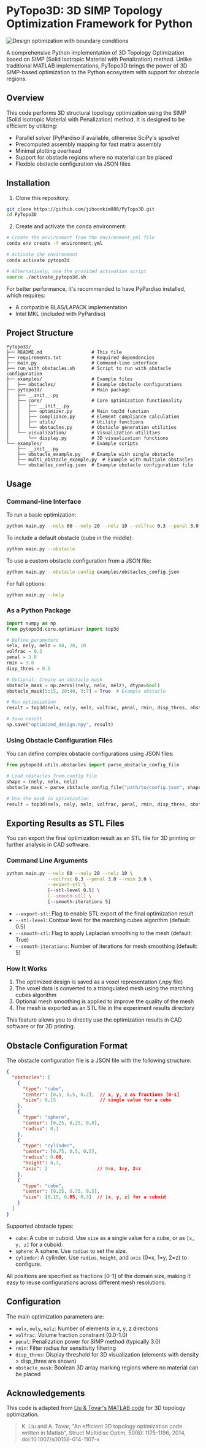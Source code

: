 # PyTopo3D: 3D SIMP Topology Optimization Framework for Python

![Design optimization with boundary conditions](assets/optimization_animation.gif)


A comprehensive Python implementation of 3D Topology Optimization based on SIMP (Solid Isotropic Material with Penalization) method. Unlike traditional MATLAB implementations, PyTopo3D brings the power of 3D SIMP-based optimization to the Python ecosystem with support for obstacle regions.

## Overview

This code performs 3D structural topology optimization using the SIMP (Solid Isotropic Material with Penalization) method. It is designed to be efficient by utilizing:

- Parallel solver (PyPardiso if available, otherwise SciPy's spsolve)
- Precomputed assembly mapping for fast matrix assembly
- Minimal plotting overhead
- Support for obstacle regions where no material can be placed
- Flexible obstacle configuration via JSON files

## Installation

1. Clone this repository:
```bash
git clone https://github.com/jihoonkim888/PyTopo3D.git
cd PyTopo3D
```

2. Create and activate the conda environment:
```bash
# Create the environment from the environment.yml file
conda env create -f environment.yml

# Activate the environment
conda activate pytopo3d

# Alternatively, use the provided activation script
source ./activate_pytopo3d.sh
```

For better performance, it's recommended to have PyPardiso installed, which requires:
- A compatible BLAS/LAPACK implementation
- Intel MKL (included with PyPardiso)

## Project Structure

```
PyTopo3D/
├── README.md                  # This file
├── requirements.txt           # Required dependencies
├── main.py                    # Command-line interface
├── run_with_obstacles.sh      # Script to run with obstacle configuration
├── examples/                  # Example files
│   ├── obstacles/             # Example obstacle configurations
├── pytopo3d/                  # Main package
│   ├── __init__.py
│   ├── core/                  # Core optimization functionality
│   │   ├── __init__.py
│   │   ├── optimizer.py       # Main top3d function
│   │   ├── compliance.py      # Element compliance calculation
│   │   ├── utils/             # Utility functions
│   │   └── obstacles.py       # Obstacle generation utilities
│   └── visualization/         # Visualization utilities
│       └── display.py         # 3D visualization functions
└── examples/                  # Example scripts
    ├── __init__.py
    ├── obstacle_example.py    # Example with single obstacle
    ├── multi_obstacle_example.py  # Example with multiple obstacles
    └── obstacles_config.json  # Example obstacle configuration file
```

## Usage

### Command-line Interface

To run a basic optimization:

```bash
python main.py --nelx 60 --nely 20 --nelz 10 --volfrac 0.3 --penal 3.0 --rmin 3.0
```

To include a default obstacle (cube in the middle):

```bash
python main.py --obstacle
```

To use a custom obstacle configuration from a JSON file:

```bash
python main.py --obstacle-config examples/obstacles_config.json
```

For full options:

```bash
python main.py --help
```

### As a Python Package

```python
import numpy as np
from pytopo3d.core.optimizer import top3d

# Define parameters
nelx, nely, nelz = 60, 20, 10
volfrac = 0.3
penal = 3.0
rmin = 3.0
disp_thres = 0.5

# Optional: Create an obstacle mask
obstacle_mask = np.zeros((nely, nelx, nelz), dtype=bool)
obstacle_mask[5:15, 20:40, 3:7] = True  # Example obstacle

# Run optimization
result = top3d(nelx, nely, nelz, volfrac, penal, rmin, disp_thres, obstacle_mask)

# Save result
np.save("optimized_design.npy", result)
```

### Using Obstacle Configuration Files

You can define complex obstacle configurations using JSON files:

```python
from pytopo3d.utils.obstacles import parse_obstacle_config_file

# Load obstacles from config file
shape = (nely, nelx, nelz)
obstacle_mask = parse_obstacle_config_file("path/to/config.json", shape)

# Use the mask in optimization
result = top3d(nelx, nely, nelz, volfrac, penal, rmin, disp_thres, obstacle_mask=obstacle_mask)
```

## Exporting Results as STL Files

You can export the final optimization result as an STL file for 3D printing or further analysis in CAD software.

### Command Line Arguments

```bash
python main.py --nelx 60 --nely 20 --nelz 10 \
               --volfrac 0.3 --penal 3.0 --rmin 3.0 \
               --export-stl \
               [--stl-level 0.5] \
               [--smooth-stl] \
               [--smooth-iterations 5]
```

- `--export-stl`: Flag to enable STL export of the final optimization result
- `--stl-level`: Contour level for the marching cubes algorithm (default: 0.5)
- `--smooth-stl`: Flag to apply Laplacian smoothing to the mesh (default: True)
- `--smooth-iterations`: Number of iterations for mesh smoothing (default: 5)

### How It Works

1. The optimized design is saved as a voxel representation (.npy file)
2. The voxel data is converted to a triangulated mesh using the marching cubes algorithm
3. Optional mesh smoothing is applied to improve the quality of the mesh
4. The mesh is exported as an STL file in the experiment results directory

This feature allows you to directly use the optimization results in CAD software or for 3D printing.

## Obstacle Configuration Format

The obstacle configuration file is a JSON file with the following structure:

```json
{
  "obstacles": [
    {
      "type": "cube",
      "center": [0.5, 0.5, 0.2],  // x, y, z as fractions [0-1]
      "size": 0.15                // single value for a cube
    },
    {
      "type": "sphere",
      "center": [0.25, 0.25, 0.6],
      "radius": 0.1
    },
    {
      "type": "cylinder",
      "center": [0.75, 0.5, 0.5],
      "radius": 0.08,
      "height": 0.7,
      "axis": 2                  // 0=x, 1=y, 2=z
    },
    {
      "type": "cube",
      "center": [0.25, 0.75, 0.5],
      "size": [0.15, 0.05, 0.3]  // [x, y, z] for a cuboid
    }
  ]
}
```

Supported obstacle types:
- `cube`: A cube or cuboid. Use `size` as a single value for a cube, or as `[x, y, z]` for a cuboid.
- `sphere`: A sphere. Use `radius` to set the size.
- `cylinder`: A cylinder. Use `radius`, `height`, and `axis` (0=x, 1=y, 2=z) to configure.

All positions are specified as fractions [0-1] of the domain size, making it easy to reuse configurations across different mesh resolutions.

## Configuration

The main optimization parameters are:

- `nelx`, `nely`, `nelz`: Number of elements in x, y, z directions
- `volfrac`: Volume fraction constraint (0.0-1.0)
- `penal`: Penalization power for SIMP method (typically 3.0)
- `rmin`: Filter radius for sensitivity filtering
- `disp_thres`: Display threshold for 3D visualization (elements with density > disp_thres are shown)
- `obstacle_mask`: Boolean 3D array marking regions where no material can be placed

## Acknowledgements

This code is adapted from [Liu & Tovar's MATLAB code](https://www.top3d.app/) for 3D topology optimization.

> K. Liu and A. Tovar, "An efficient 3D topology optimization code written in Matlab", Struct Multidisc Optim, 50(6): 1175-1196, 2014, doi:10.1007/s00158-014-1107-x
